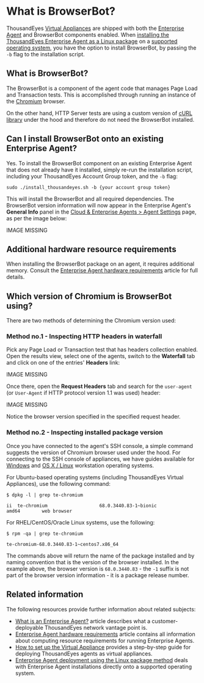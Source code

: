 # What is BrowserBot?

ThousandEyes [Virtual Appliances](https://success.thousandeyes.com/PublicArticlePage?articleIdParam=kA0E0000000CmnwKAC_How-to-set-up-the-Virtual-Appliance) are shipped with both the [Enterprise Agent](https://success.thousandeyes.com/PublicArticlePage?articleIdParam=kA0E0000000CmnbKAC_What-is-an-Enterprise-Agent?) and BrowserBot components enabled. When [installing the ThousandEyes Enterprise Agent as a Linux package](https://success.thousandeyes.com/PublicArticlePage?articleIdParam=kA0E0000000CmnZKAS_Enterprise-Agent-deployment-using-Linux-Package-method) on a [supported operating system](https://success.thousandeyes.com/PublicArticlePage?articleIdParam=kA0E0000000CmnoKAC_Supported-Enterprise-Agent-operating-systems), you have the option to install BrowserBot, by passing the `-b` flag to the installation script.

## What is BrowserBot?

The BrowserBot is a component of the agent code that manages Page Load and Transaction tests. This is accomplished through running an instance of the [Chromium](https://www.chromium.org/) browser.

On the other hand, HTTP Server tests are using a custom version of [cURL library](https://curl.haxx.se/) under the hood and therefore do not need the BrowserBot installed.

## Can I install BrowserBot onto an existing Enterprise Agent?

Yes. To install the BrowserBot component on an existing Enterprise Agent that does not already have it installed, simply re-run the installation script, including your ThousandEyes Account Group token, and the `-b` flag:

```text
sudo ./install_thousandeyes.sh -b {your account group token}
```

This will install the BrowserBot and all required dependencies. The BrowserBot version information will now appear in the Enterprise Agent's **General Info** panel in the [Cloud & Enterprise Agents &gt; Agent Settings](https://app.thousandeyes.com/settings/agents/enterprise/?section=agents) page, as per the image below:

IMAGE MISSING

## Additional hardware resource requirements

When installing the BrowserBot package on an agent, it requires additional memory. Consult the [Enterprise Agent hardware requirements](https://success.thousandeyes.com/PublicArticlePage?articleIdParam=kA044000000LB2uCAG_Enterprise-Agent-Hardware-Requirements) article for full details.

## Which version of Chromium is BrowserBot using?

There are two methods of determining the Chromium version used:

### Method no.1 - Inspecting HTTP headers in waterfall

Pick any Page Load or Transaction test that has headers collection enabled. Open the results view, select one of the agents, switch to the **Waterfall** tab and click on one of the entries' **Headers** link:

IMAGE MISSING

Once there, open the **Request Headers** tab and search for the `user-agent` \(or `User-Agent` if HTTP protocol version 1.1 was used\) header:

IMAGE MISSING

Notice the browser version specified in the specified request header.

### Method no.2 - Inspecting installed package version

Once you have connected to the agent's SSH console, a simple command suggests the version of Chromium browser used under the hood. For connecting to the SSH console of appliances, we have guides available for [Windows](https://success.thousandeyes.com/PublicArticlePage?articleIdParam=kA0E0000000CmnaKAC_Connecting-to-the-ThousandEyes-Virtual-Appliance-using-SSH-Windows) and [OS X / Linux](https://success.thousandeyes.com/PublicArticlePage?articleIdParam=kA0E0000000CmnrKAC_Connecting-to-the-ThousandEyes-Virtual-Appliance-using-SSH-Mac-Linux) workstation operating systems.

For Ubuntu-based operating systems \(including ThousandEyes Virtual Appliances\), use the following command:

```text
$ dpkg -l | grep te-chromium

ii  te-chromium                   68.0.3440.83-1~bionic             amd64        web browser
```

For RHEL/CentOS/Oracle Linux systems, use the following:

```text
$ rpm -qa | grep te-chromium

te-chromium-68.0.3440.83-1~centos7.x86_64
```

The commands above will return the name of the package installed and by naming convention that is the version of the browser installed. In the example above, the browser version is `68.0.3440.83` - the `-1` suffix is not part of the browser version information - it is a package release number.

## Related information

The following resources provide further information about related subjects:

* [What is an Enterprise Agent?](https://success.thousandeyes.com/PublicArticlePage?articleIdParam=kA0E0000000CmnbKAC_What-is-an-Enterprise-Agent?) article describes what a customer-deployable ThousandEyes network vantage point is.
* [Enterprise Agent hardware requirements](https://success.thousandeyes.com/PublicArticlePage?articleIdParam=kA044000000LB2uCAG_Enterprise-Agent-Hardware-Requirements) article contains all information about computing resource requirements for running Enterprise Agents.
* [How to set up the Virtual Appliance](https://success.thousandeyes.com/PublicArticlePage?articleIdParam=kA0E0000000CmnwKAC_How-to-set-up-the-Virtual-Appliance) provides a step-by-step guide for deploying ThousandEyes agents as virtual appliances.
* [Enterprise Agent deployment using the Linux package method](https://success.thousandeyes.com/PublicArticlePage?articleIdParam=kA0E0000000CmnZKAS_Enterprise-Agent-deployment-using-Linux-Package-method) deals with Enterprise Agent installations directly onto a supported operating system.

